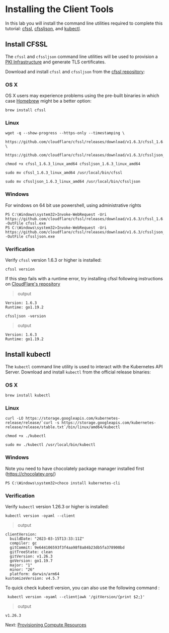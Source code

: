 # Installing the Client Tools

In this lab you will install the command line utilities required to complete this tutorial: [cfssl](https://github.com/cloudflare/cfssl), [cfssljson](https://github.com/cloudflare/cfssl), and [kubectl](https://kubernetes.io/docs/tasks/tools/install-kubectl).

## Install CFSSL

The `cfssl` and `cfssljson` command line utilities will be used to provision a [PKI Infrastructure](https://en.wikipedia.org/wiki/Public_key_infrastructure) and generate TLS certificates.

Download and install `cfssl` and `cfssljson` from the [cfssl repository](https://github.com/cloudflare/cfssl/releases):

### OS X

OS X users may experience problems using the pre-built binaries in which case [Homebrew](https://brew.sh) might be a better option:

```
brew install cfssl
```

### Linux

```shell
wget -q --show-progress --https-only --timestamping \
  https://github.com/cloudflare/cfssl/releases/download/v1.6.3/cfssl_1.6.3_linux_amd64 \
  https://github.com/cloudflare/cfssl/releases/download/v1.6.3/cfssljson_1.6.3_linux_amd64
```

```shell
chmod +x cfssl_1.6.3_linux_amd64 cfssljson_1.6.3_linux_amd64
```

```shell
sudo mv cfssl_1.6.3_linux_amd64 /usr/local/bin/cfssl
```

```shell
sudo mv cfssljson_1.6.3_linux_amd64 /usr/local/bin/cfssljson
```

### Windows
For windows on 64 bit use powershell, using administrative rights
```shell
PS C:\Windows\system32>Invoke-WebRequest -Uri https://github.com/cloudflare/cfssl/releases/download/v1.6.3/cfssl_1.6.3_windows_amd64.exe -OutFile cfssl.exe
PS C:\Windows\system32>Invoke-WebRequest -Uri https://github.com/cloudflare/cfssl/releases/download/v1.6.3/cfssljson_1.6.3_windows_amd64.exe -OutFile cfssljson.exe
```


### Verification

Verify `cfssl` version 1.6.3 or higher is installed:

```shell
cfssl version
```

If this step fails with a runtime error, try installing cfssl following instructions on [CloudFlare's repository](https://github.com/cloudflare/cfssl#installation)

> output

```shell
Version: 1.6.3
Runtime: go1.19.2
```

```shell
cfssljson -version
```

> output

```shell
Version: 1.6.3
Runtime: go1.19.2
```

## Install kubectl

The `kubectl` command line utility is used to interact with the Kubernetes API Server. Download and install `kubectl` from the official release binaries:

### OS X

```
brew install kubectl
```

### Linux

```shell
curl -LO https://storage.googleapis.com/kubernetes-release/release/`curl -s https://storage.googleapis.com/kubernetes-release/release/stable.txt`/bin/linux/amd64/kubectl
```

```shell
chmod +x ./kubectl
```

```shell
sudo mv ./kubectl /usr/local/bin/kubectl
```

### Windows
Note you need to have chocolately package manager installed first (https://chocolatey.org/)

```shell
PS C:\Windows\system32>choco install kubernetes-cli
```

### Verification

Verify `kubectl` version 1.26.3 or higher is installed:

```shell
kubectl version -oyaml --client
```

> output

```shell
clientVersion:
  buildDate: "2023-03-15T13:33:11Z"
  compiler: gc
  gitCommit: 9e644106593f3f4aa98f8a84b23db5fa378900bd
  gitTreeState: clean
  gitVersion: v1.26.3
  goVersion: go1.19.7
  major: "1"
  minor: "26"
  platform: darwin/arm64
kustomizeVersion: v4.5.7
```

To quick check kubectl version, you can also use the following command : 

```shell
 kubectl version -oyaml --client|awk '/gitVersion/{print $2;}'
```

> output

```shell
v1.26.3
```

Next: [Provisioning Compute Resources](03-compute-resources.md)
